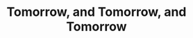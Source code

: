 ---
layout: book
title: "Tomorrow, and Tomorrow, and Tomorrow"
author_first_name: "Gabrielle Zevin"
author_last_name: "Zevin"
cover_url: "/assets/images/book-cover-placeholder.jpg"
year: 2023
---